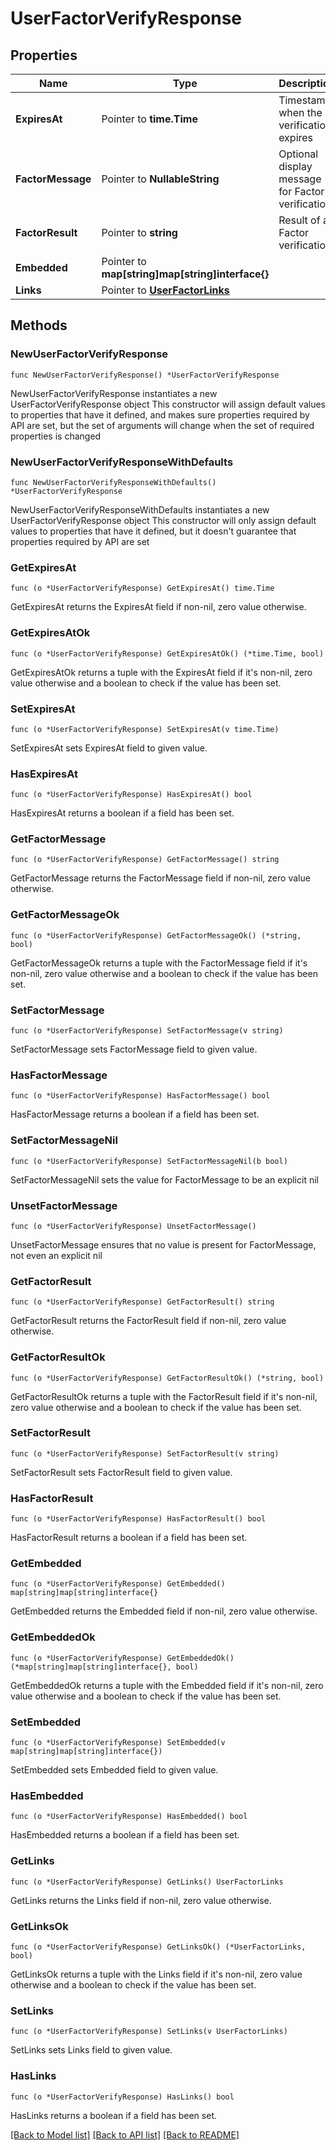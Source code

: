 # UserFactorVerifyResponse

## Properties

Name | Type | Description | Notes
------------ | ------------- | ------------- | -------------
**ExpiresAt** | Pointer to **time.Time** | Timestamp when the verification expires | [optional] [readonly] 
**FactorMessage** | Pointer to **NullableString** | Optional display message for Factor verification | [optional] [readonly] 
**FactorResult** | Pointer to **string** | Result of a Factor verification | [optional] 
**Embedded** | Pointer to **map[string]map[string]interface{}** |  | [optional] [readonly] 
**Links** | Pointer to [**UserFactorLinks**](UserFactorLinks.md) |  | [optional] 

## Methods

### NewUserFactorVerifyResponse

`func NewUserFactorVerifyResponse() *UserFactorVerifyResponse`

NewUserFactorVerifyResponse instantiates a new UserFactorVerifyResponse object
This constructor will assign default values to properties that have it defined,
and makes sure properties required by API are set, but the set of arguments
will change when the set of required properties is changed

### NewUserFactorVerifyResponseWithDefaults

`func NewUserFactorVerifyResponseWithDefaults() *UserFactorVerifyResponse`

NewUserFactorVerifyResponseWithDefaults instantiates a new UserFactorVerifyResponse object
This constructor will only assign default values to properties that have it defined,
but it doesn't guarantee that properties required by API are set

### GetExpiresAt

`func (o *UserFactorVerifyResponse) GetExpiresAt() time.Time`

GetExpiresAt returns the ExpiresAt field if non-nil, zero value otherwise.

### GetExpiresAtOk

`func (o *UserFactorVerifyResponse) GetExpiresAtOk() (*time.Time, bool)`

GetExpiresAtOk returns a tuple with the ExpiresAt field if it's non-nil, zero value otherwise
and a boolean to check if the value has been set.

### SetExpiresAt

`func (o *UserFactorVerifyResponse) SetExpiresAt(v time.Time)`

SetExpiresAt sets ExpiresAt field to given value.

### HasExpiresAt

`func (o *UserFactorVerifyResponse) HasExpiresAt() bool`

HasExpiresAt returns a boolean if a field has been set.

### GetFactorMessage

`func (o *UserFactorVerifyResponse) GetFactorMessage() string`

GetFactorMessage returns the FactorMessage field if non-nil, zero value otherwise.

### GetFactorMessageOk

`func (o *UserFactorVerifyResponse) GetFactorMessageOk() (*string, bool)`

GetFactorMessageOk returns a tuple with the FactorMessage field if it's non-nil, zero value otherwise
and a boolean to check if the value has been set.

### SetFactorMessage

`func (o *UserFactorVerifyResponse) SetFactorMessage(v string)`

SetFactorMessage sets FactorMessage field to given value.

### HasFactorMessage

`func (o *UserFactorVerifyResponse) HasFactorMessage() bool`

HasFactorMessage returns a boolean if a field has been set.

### SetFactorMessageNil

`func (o *UserFactorVerifyResponse) SetFactorMessageNil(b bool)`

 SetFactorMessageNil sets the value for FactorMessage to be an explicit nil

### UnsetFactorMessage
`func (o *UserFactorVerifyResponse) UnsetFactorMessage()`

UnsetFactorMessage ensures that no value is present for FactorMessage, not even an explicit nil
### GetFactorResult

`func (o *UserFactorVerifyResponse) GetFactorResult() string`

GetFactorResult returns the FactorResult field if non-nil, zero value otherwise.

### GetFactorResultOk

`func (o *UserFactorVerifyResponse) GetFactorResultOk() (*string, bool)`

GetFactorResultOk returns a tuple with the FactorResult field if it's non-nil, zero value otherwise
and a boolean to check if the value has been set.

### SetFactorResult

`func (o *UserFactorVerifyResponse) SetFactorResult(v string)`

SetFactorResult sets FactorResult field to given value.

### HasFactorResult

`func (o *UserFactorVerifyResponse) HasFactorResult() bool`

HasFactorResult returns a boolean if a field has been set.

### GetEmbedded

`func (o *UserFactorVerifyResponse) GetEmbedded() map[string]map[string]interface{}`

GetEmbedded returns the Embedded field if non-nil, zero value otherwise.

### GetEmbeddedOk

`func (o *UserFactorVerifyResponse) GetEmbeddedOk() (*map[string]map[string]interface{}, bool)`

GetEmbeddedOk returns a tuple with the Embedded field if it's non-nil, zero value otherwise
and a boolean to check if the value has been set.

### SetEmbedded

`func (o *UserFactorVerifyResponse) SetEmbedded(v map[string]map[string]interface{})`

SetEmbedded sets Embedded field to given value.

### HasEmbedded

`func (o *UserFactorVerifyResponse) HasEmbedded() bool`

HasEmbedded returns a boolean if a field has been set.

### GetLinks

`func (o *UserFactorVerifyResponse) GetLinks() UserFactorLinks`

GetLinks returns the Links field if non-nil, zero value otherwise.

### GetLinksOk

`func (o *UserFactorVerifyResponse) GetLinksOk() (*UserFactorLinks, bool)`

GetLinksOk returns a tuple with the Links field if it's non-nil, zero value otherwise
and a boolean to check if the value has been set.

### SetLinks

`func (o *UserFactorVerifyResponse) SetLinks(v UserFactorLinks)`

SetLinks sets Links field to given value.

### HasLinks

`func (o *UserFactorVerifyResponse) HasLinks() bool`

HasLinks returns a boolean if a field has been set.


[[Back to Model list]](../README.md#documentation-for-models) [[Back to API list]](../README.md#documentation-for-api-endpoints) [[Back to README]](../README.md)



